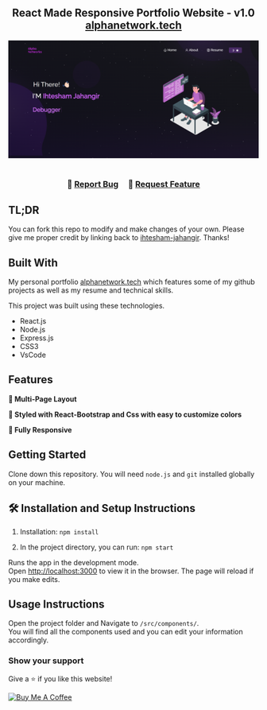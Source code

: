 <h2 align="center">
  React Made Responsive Portfolio Website  - v1.0<br/>
  <a href="https://alphanetwork.tech" target="_blank">alphanetwork.tech</a>
</h2>
<div align="center">
  <img alt="Demo" src="./Images/real-me-image.png" />
</div>

<br/>

<h3 align="center">
    🔹
    <a href="https://github.com/ihtesham-jahangir/Portfolio/issues">Report Bug</a> &nbsp; &nbsp;
    🔹
    <a href="https://github.com/ihtesham-jahangir/Portfolio/issues">Request Feature</a>
</h3>

## TL;DR

You can fork this repo to modify and make changes of your own. Please give me proper credit by linking back to [ihtesham-jahangir](https://github.com/ihtesham-jahangir/Portfolio). Thanks!

## Built With

My personal portfolio <a href="https://alphanetwork.tech/" target="_blank">alphanetwork.tech</a> which features some of my github projects as well as my resume and technical skills.<br/>

This project was built using these technologies.

- React.js
- Node.js
- Express.js
- CSS3
- VsCode

## Features

**📖 Multi-Page Layout**

**🎨 Styled with React-Bootstrap and Css with easy to customize colors**

**📱 Fully Responsive**

## Getting Started

Clone down this repository. You will need `node.js` and `git` installed globally on your machine.

## 🛠 Installation and Setup Instructions

1. Installation: `npm install`

2. In the project directory, you can run: `npm start`

Runs the app in the development mode.\
Open [http://localhost:3000](http://localhost:3000) to view it in the browser.
The page will reload if you make edits.

## Usage Instructions

Open the project folder and Navigate to `/src/components/`. <br/>
You will find all the components used and you can edit your information accordingly.

### Show your support

Give a ⭐ if you like this website!

<a href="https://www.buymeacoffee.com/ihteshamjab" target="_blank"><img src="https://cdn.buymeacoffee.com/buttons/v2/default-violet.png" alt="Buy Me A Coffee" height= "60px" width= "217px" ></a>
